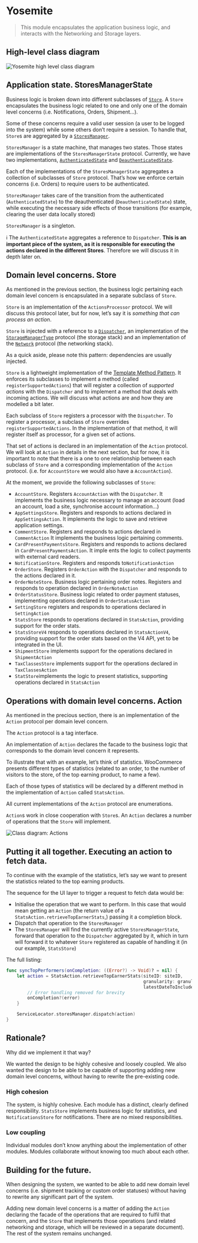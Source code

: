 # Yosemite
> This module encapsulates the application business logic, and interacts with the Networking and Storage layers.   

## High-level class diagram
![Yosemite high level class diagram](images/yosemite_general.png)

## Application state. StoresManagerState
Business logic is broken down into different subclasses of   [`Store`](../Yosemite/Yosemite/Base/Store.swift).   A `Store` encapsulates the business logic related to one and only one of the domain level concerns (i.e. Notifications, Orders, Shipment…).

Some of these concerns require a valid user session (a user to be logged into the system) while some others don’t require a session.  To handle that, `Store`s are aggregated by a [`StoresManager`](../WooCommerce/Classes/ServiceLocator/StoresManager.swift).

`StoresManager` is a state machine, that manages two states. Those states are implementations of the `StoresManagerState` protocol. Currently, we have two implementations, [`AuthenticatedState`](../WooCommerce/Classes/Yosemite/AuthenticatedState.swift) and [`DeauthenticatedState`](../WooCommerce/Classes/Yosemite/DeauthenticatedState.swift).

Each of the implementations of the `StoresManagerState` aggregates a collection of subclasses of `Store` protocol. That’s how we enforce certain concerns (i.e. Orders) to require users to be authenticated.

`StoresManager` takes care of the transition from the authenticated (`AuthenticatedState`) to the deauthenticated (`DeauthenticatedState`) state, while executing the necessary side effects of those transitions (for example, clearing the user data locally stored)

`StoresManager` is a singleton. 

ℹ️ The `AuthenticatedState` aggregates a reference to `Dispatcher`. **This is an important piece of the system, as it is responsible for executing the actions declared in the different Stores**. Therefore we will discuss it in depth later on.

## Domain level concerns. Store
As mentioned in the previous section, the business logic pertaining each domain level concern is encapsulated in a separate subclass of `Store`.

`Store` is an implementation of the `ActionsProcessor` protocol. We will discuss this protocol later, but for now, let’s say it is _something that can process an action_.

`Store` is injected with a reference to a [`Dispatcher`](../Yosemite/Yosemite/Base/Dispatcher.swift), an implementation of the  [`StorageManagerType`](../Storage/Storage/Protocols/StorageManagerType.swift)  protocol (the storage stack) and an implementation of the [`Network`](../Networking/Networking/Network/Network.swift) protocol (the networking stack).

As a quick aside, please note this pattern: dependencies are usually injected.

`Store` is a lightweight implementation of the [Template Method Pattern](https://en.wikipedia.org/wiki/Template_method_pattern). It enforces its subclasses to implement a method  (called `registerSupportedActions`) that will register a collection of _supported actions_ with the `Dispatcher` and to implement a method that deals with incoming actions.  We will discuss what actions are and how they are modelled a bit later.

Each subclass of `Store` registers a processor with the `Dispatcher`. To register a processor, a subclass of `Store` overrides `registerSupportedActions`. In the implementation of that method, it will register itself as processor, for a given set of actions.

That set of actions is declared in an implementation of the `Action` protocol. We will look at `Action` in details in the next section, but for now,  it is important to note that there is a one to one relationship between each subclass of `Store` and a corresponding implementation of the `Action` protocol. (i.e. for `AccountStore` we would also have a `AccountAction`).

At the moment, we provide the following subclasses of `Store`:
* `AccountStore`. Registers `AccountAction` with the `Dispatcher`.  It implements the business logic necessary to manage an account (load an account, load a site, synchronise account information…)
* `AppSettingsStore`. Registers and responds to actions declared in `AppSettingsAction`. It implements the logic to save and retrieve application settings.
* `CommentStore`.  Registers and responds to actions declared in `CommentAction` It implements the business logic pertaining comments.
* `CardPresentPaymentsStore`. Registers and responds to actions declared in `CardPresentPaymentsAction`. It imple ents the logic to collect payments with external card readers. 
* `NotificationStore`. Registers  and responds to`NotificationAction` 
* `OrderStore`. Registers `OrderAction` with the `Dispatcher` and responds to the actions declared in it.
* `OrderNoteStore`. Business logic pertaining order notes. Registers and responds to operation declared in `OrderNoteAction`
* `OrderStatusStore`. Business logic related to order payment statuses, implementing operations declared in `OrderStatusAction`
* `SettingStore` registers and responds to operations declared in `SettingAction`
* `StatsStore` responds to operations declared in `StatsAction`, providing support for the order stats.
* `StatsStoreV4` responds to operations declared in `StatsActionV4`, providing support for the order stats based on the V4 API, yet to be integrated in the UI.
* `ShipmentStore` implements support for the operations declared in `ShipmentAction`
* `TaxClassesStore` implements support for the operations declared in `TaxClassesAction`
* `StatStore`implements the logic to present statistics, supporting operations declared in `StatsAction`

## Operations with domain level concerns. Action
As mentioned in the precious section, there is an implementation of the `Action` protocol per domain level concern. 

The `Action` protocol is a tag interface. 

An implementation of `Action` declares the facade to the business logic that corresponds to the domain level concern it represents. 

To illustrate that with an example, let’s think of statistics. WooCommerce presents different types of statistics (related to an order, to the number of visitors to the store, of the top earning product, to name a few).

Each of those types of statistics will be declared by a different method in the implementation of `Action` called `StatsAction`.

All current implementations of the `Action` protocol are enumerations.

`Action`s work in close cooperation with `Store`s. An `Action` declares a number of operations that the `Store` will implement.

![Class diagram: Actions](images/yosemite_actions.png)

## Putting it all together. Executing an action to fetch data.
To continue with the example of the statistics, let’s say we want to present the statistics related to the top earning products.

The sequence for the UI layer to trigger a request to fetch data would be:
* Initialise the operation that we want to perform. In this case that would mean getting an `Action` (the return value of a `StatsAction.retrieveTopEarnerStats`,) passing it a completion block.
* Dispatch that operation to the `StoresManager`
* The `StoresManager` will find the currently active `StoresManagerState`, forward that operation to the `Dispatcher` aggregated by it, which in turn will forward it to whatever `Store` registered as capable of handling it (in our example, `StatsStore`)

The full listing:

```swift
func syncTopPerformers(onCompletion: ((Error?) -> Void)? = nil) {
    let action = StatsAction.retrieveTopEarnerStats(siteID: siteID,
                                                    granularity: granularity,
                                                    latestDateToInclude: Date()) { [weak self] error in
        // Error handling removed for brevity
        onCompletion?(error)
    }

    ServiceLocator.storesManager.dispatch(action)
}
```

## Rationale?
Why did we implement it that way?

We wanted the design to be highly cohesive and loosely coupled. We also wanted the design to be able to be capable of supporting adding new domain level concerns, without having to rewrite the pre-existing code.

### High cohesion
The system, is highly cohesive. Each module has a distinct, clearly defined responsibility. `StatsStore` implements business logic for statistics, and `NotificationsStore` for notifications. There are no mixed responsibilities.

### Low coupling
Individual modules don’t know anything about the implementation of other modules. Modules collaborate without knowing too much about each other.

## Building for the future.
When designing the system, we wanted to be able to add new domain level concerns (i.e. shipment tracking or custom order statuses) without having to rewrite any significant part of the system.

Adding new domain level concerns is a matter of adding  the `Action` declaring the facade of the operations that are required to fulfil that concern, and the `Store` that implements those operations (and related networking and storage, which will be reviewed in a separate document). The rest of the system remains unchanged.
